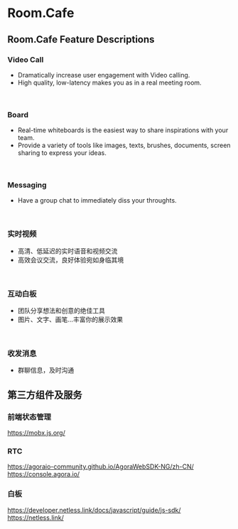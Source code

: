 # Room.Cafe

## Room.Cafe Feature Descriptions


### Video Call
* Dramatically increase user engagement with Video calling.
* High quality, low-latency makes you as in a real meeting room.

<br>

### Board
* Real-time whiteboards is the easiest way to share inspirations with your team.
* Provide a variety of tools like images, texts, brushes, documents, screen sharing to express your ideas.

<br>

### Messaging

* Have a group chat to immediately diss your throughts.

<br>


### 实时视频

* 高清、低延迟的实时语音和视频交流
* 高效会议交流，良好体验宛如身临其境

<br>

### 互动白板

* 团队分享想法和创意的绝佳工具
* 图片、文字、画笔...丰富你的展示效果

<br>

### 收发消息
* 群聊信息，及时沟通


## 第三方组件及服务

### 前端状态管理
https://mobx.js.org/

### RTC
https://agoraio-community.github.io/AgoraWebSDK-NG/zh-CN/
https://console.agora.io/

### 白板
https://developer.netless.link/docs/javascript/guide/js-sdk/
https://netless.link/